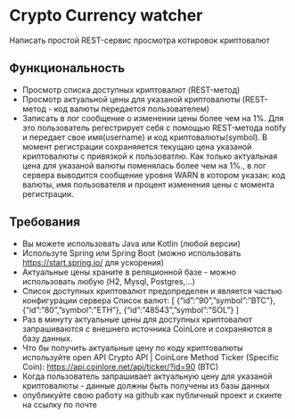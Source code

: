 # Crypto Currency watcher

Написать простой REST-сервис просмотра котировок криптовалют

## Функциональность

* Просмотр списка доступных криптовалют (REST-метод)
* Просмотр актуальной цены для указаной криптовалюты (REST-метод - код валюты передается пользователем)
* Записать в лог сообщение о изменении цены более чем на 1%. Для это пользователь регестрирует себя с помощью
  REST-метода notify и передает свое имя(username) и код криптовалюты(symbol). В момент регистрации cохраняяется текущаю
  цена указаной криптовалюты с привязкой к пользоватлю. Как только актуальная цена для указаной валюты поменялась более
  чем на 1%., в лог сервера выводится сообщение уровня WARN в котором указан: код валюты, имя пользователя и процент
  изменения цены с момента регистрации.

## Требования

* Вы можете использовать Java или Kotlin (любой версии)
* Используте Spring или Spring Boot (можно использовать https://start.spring.io/ для ускорения)
* Актуальные цены храните в реляционной базе - можно использовать любую (H2, Mysql, Postgres,…)
* Список доступных криптовалют предопределен и является частью конфигурации сервера
  Список валют:
  [ {“id”:”90”,”symbol”:”BTC”}, {“id”:”80”,”symbol”:”ETH”}, {“id”:”48543”,”symbol”:”SOL”} ]
* Раз в минуту актуальные цены для доступных криптовалют запрашиваются c внешнего источника CoinLore и сохраняются в
  базу данных.
* Что бы получить актуальные цену по коду криптовалюты используйте open API Crypto API | CoinLore
  Method Ticker (Specific Coin): https://api.coinlore.net/api/ticker/?id=90 (BTC)
* Когда пользователь запрашивает актуальную цену для указаной криптовалюты - данные должны быть получены из базы данных
* опубликуйте свою работу на github как публичный проект и скинте на ссылку по почте
